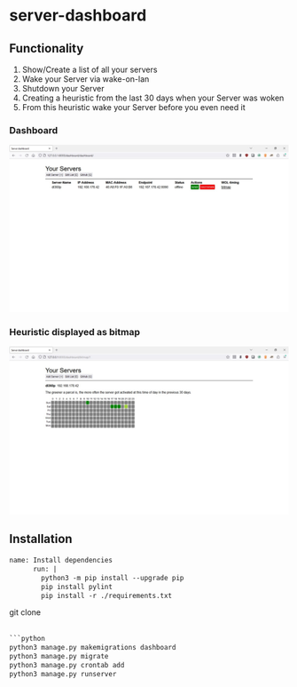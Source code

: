 # server-dashboard
## Functionality


1. Show/Create a list of all your servers
2. Wake your Server via wake-on-lan
3. Shutdown your Server
4. Creating a heuristic from the last 30 days when your Server was woken
5. From this heuristic wake your Server before you even need it 

### Dashboard
![Server Dashboard](./src/dashboard.jpg)

### Heuristic displayed as bitmap
![Server Bitmap](./src/bitmap.jpg)

## Installation
```
name: Install dependencies
      run: |
        python3 -m pip install --upgrade pip
        pip install pylint
        pip install -r ./requirements.txt
```
git clone
```

```python
python3 manage.py makemigrations dashboard
python3 manage.py migrate
python3 manage.py crontab add
python3 manage.py runserver
```